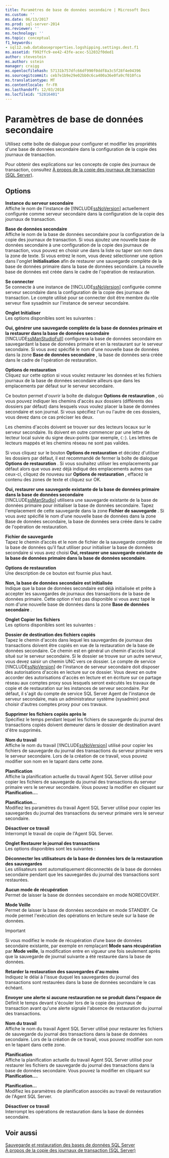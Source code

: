 ```yaml
---
title: Paramètres de base de données secondaire | Microsoft Docs
ms.custom: ''
ms.date: 06/13/2017
ms.prod: sql-server-2014
ms.reviewer: ''
ms.technology: ''
ms.topic: conceptual
f1_keywords:
- sql12.swb.databaseproperties.logshipping.settings.dest.f1
ms.assetid: f992ffc9-ee42-43fe-acec-512032f0ded1
author: stevestein
ms.author: sstein
manager: craigg
ms.openlocfilehash: 57131b757dfc66df990f0ddf8a3c5f28f4e04396
ms.sourcegitcommit: ceb7e1b9e29e02bb0c6ca400a36e0fa9cf010fca
ms.translationtype: MT
ms.contentlocale: fr-FR
ms.lasthandoff: 12/03/2018
ms.locfileid: "52816401"
---
```

# <a name="secondary-database-settings"></a>Paramètres de base de données secondaire
  Utilisez cette boîte de dialogue pour configurer et modifier les propriétés d'une base de données secondaire dans la configuration de la copie des journaux de transaction.  
  
 Pour obtenir des explications sur les concepts de copie des journaux de transaction, consultez [À propos de la copie des journaux de transaction &#40;SQL Server&#41;](../../database-engine/log-shipping/about-log-shipping-sql-server.md).  
  
## <a name="options"></a>Options  
 **Instance du serveur secondaire**  
 Affiche le nom de l'instance de [!INCLUDE[ssNoVersion](../../includes/ssnoversion-md.md)] actuellement configurée comme serveur secondaire dans la configuration de la copie des journaux de transaction.  
  
 **Base de données secondaire**  
 Affiche le nom de la base de données secondaire pour la configuration de la copie des journaux de transaction. Si vous ajoutez une nouvelle base de données secondaire à une configuration de la copie des journaux de transaction, vous pouvez en choisir une dans la liste ou taper son nom dans la zone de texte. Si vous entrez le nom, vous devez sélectionner une option dans l'onglet **Initialisation** afin de restaurer une sauvegarde complète de la base de données primaire dans la base de données secondaire. La nouvelle base de données est créée dans le cadre de l'opération de restauration.  
  
 **Se connecter**  
 Se connecte à une instance de [!INCLUDE[ssNoVersion](../../includes/ssnoversion-md.md)] configurée comme serveur secondaire dans la configuration de la copie des journaux de transaction. Le compte utilisé pour se connecter doit être membre du rôle serveur fixe sysadmin sur l'instance de serveur secondaire.  
  
 **Onglet Initialiser**  
 Les options disponibles sont les suivantes :  
  
 **Oui, générer une sauvegarde complète de la base de données primaire et la restaurer dans la base de données secondaire**  
 [!INCLUDE[ssManStudioFull](../../includes/ssmanstudiofull-md.md)] configurera la base de données secondaire en sauvegardant la base de données primaire et en la restaurant sur le serveur secondaire. Si vous avez spécifié le nom d'une nouvelle base de données dans la zone **Base de données secondaire** , la base de données sera créée dans le cadre de l'opération de restauration.  
  
 **Options de restauration**  
 Cliquez sur cette option si vous voulez restaurer les données et les fichiers journaux de la base de données secondaire ailleurs que dans les emplacements par défaut sur le serveur secondaire.  
  
 Ce bouton permet d'ouvrir la boîte de dialogue **Options de restauration** , où vous pouvez indiquer les chemins d'accès aux dossiers (différents des dossiers par défaut) dans lesquels vous voulez placer la base de données secondaire et son journal. Si vous spécifiez l'un ou l'autre de ces dossiers, vous devez dans ce cas préciser les deux.  
  
 Les chemins d'accès doivent se trouver sur des lecteurs locaux sur le serveur secondaire. Ils doivent en outre commencer par une lettre de lecteur local suivie du signe deux-points (par exemple, `C:`). Les lettres de lecteurs mappés et les chemins réseau ne sont pas valides.  
  
 Si vous cliquez sur le bouton **Options de restauration** et décidez d'utiliser les dossiers par défaut, il est recommandé de fermer la boîte de dialogue **Options de restauration** . Si vous souhaitez utiliser les emplacements par défaut alors que vous avez déjà indiqué des emplacements autres que ceux-ci, cliquez de nouveau sur **Options de restauration** , effacez le contenu des zones de texte et cliquez sur OK.  
  
 **Oui, restaurer une sauvegarde existante de la base de données primaire dans la base de données secondaire**  
 [!INCLUDE[ssManStudio](../../includes/ssmanstudio-md.md)] utilisera une sauvegarde existante de la base de données primaire pour initialiser la base de données secondaire. Tapez l'emplacement de cette sauvegarde dans la zone **Fichier de sauvegarde** . Si vous avez spécifié le nom d'une nouvelle base de données dans la zone Base de données secondaire, la base de données sera créée dans le cadre de l'opération de restauration.  
  
 **Fichier de sauvegarde**  
 Tapez le chemin d’accès et le nom de fichier de la sauvegarde complète de la base de données qu’il faut utiliser pour initialiser la base de données secondaire si vous avez choisi **Oui, restaurer une sauvegarde existante de la base de données primaire dans la base de données secondaire**.  
  
 **Options de restauration**  
 Une description de ce bouton est fournie plus haut.  
  
 **Non, la base de données secondaire est initialisée**  
 Indique que la base de données secondaire est déjà initialisée et prête à accepter les sauvegardes de journaux des transactions de la base de données primaire. Cette option n'est pas disponible si vous avez tapé le nom d'une nouvelle base de données dans la zone **Base de données secondaire** .  
  
 **Onglet Copier les fichiers**  
 Les options disponibles sont les suivantes :  
  
 **Dossier de destination des fichiers copiés**  
 Tapez le chemin d'accès dans lequel les sauvegardes de journaux des transactions doivent être copiés en vue de la restauration de la base de données secondaire. Ce chemin est en général un chemin d'accès local situé sur le serveur secondaire. Si le dossier se trouve sur un autre serveur, vous devez saisir un chemin UNC vers ce dossier. Le compte de service [!INCLUDE[ssNoVersion](../../includes/ssnoversion-md.md)] de l'instance de serveur secondaire doit disposer des autorisations d'accès en lecture sur ce dossier. Vous devez en outre accorder des autorisations d'accès en lecture et en écriture sur ce partage réseau aux comptes proxy sous lesquels seront exécutés les travaux de copie et de restauration sur les instances de serveur secondaire. Par défaut, il s'agit du compte de service SQL Server Agent de l'instance de serveur secondaire, mais un administrateur système (sysadmin) peut choisir d'autres comptes proxy pour ces travaux.  
  
 **Supprimer les fichiers copiés après le**  
 Spécifiez le temps pendant lequel les fichiers de sauvegarde du journal des transactions copiés doivent demeurer dans le dossier de destination avant d'être supprimés.  
  
 **Nom du travail**  
 Affiche le nom du travail [!INCLUDE[ssNoVersion](../../includes/ssnoversion-md.md)] utilisé pour copier les fichiers de sauvegarde du journal des transactions du serveur primaire vers le serveur secondaire. Lors de la création de ce travail, vous pouvez modifier son nom en le tapant dans cette zone.  
  
 **Planification**  
 Affiche la planification actuelle du travail Agent SQL Server utilisé pour copier les fichiers de sauvegarde du journal des transactions du serveur primaire vers le serveur secondaire. Vous pouvez la modifier en cliquant sur **Planification…**.  
  
 **Planification…**  
 Modifiez les paramètres du travail Agent SQL Server utilisé pour copier les sauvegardes du journal des transactions du serveur primaire vers le serveur secondaire.  
  
 **Désactiver ce travail**  
 Interrompt le travail de copie de l'Agent SQL Server.  
  
 **Onglet Restaurer le journal des transactions**  
 Les options disponibles sont les suivantes :  
  
 **Déconnecter les utilisateurs de la base de données lors de la restauration des sauvegardes**  
 Les utilisateurs sont automatiquement déconnectés de la base de données secondaire pendant que les sauvegardes du journal des transactions sont restaurées.  
  
 **Aucun mode de récupération**  
 Permet de laisser la base de données secondaire en mode NORECOVERY.  
  
 **Mode Veille**  
 Permet de laisser la base de données secondaire en mode STANDBY. Ce mode permet l'exécution des opérations en lecture seule sur la base de données.  
  
> [!IMPORTANT]  
>  Si vous modifiez le mode de récupération d’une base de données secondaire existante, par exemple en remplaçant **Mode sans récupération** par **Mode veille**, la modification entre en vigueur une fois seulement après que la sauvegarde de journal suivante a été restaurée dans la base de données.  
  
 **Retarder la restauration des sauvegardes d'au moins**  
 Indiquez le délai à l'issue duquel les sauvegardes du journal des transactions sont restaurées dans la base de données secondaire le cas échéant.  
  
 **Envoyer une alerte si aucune restauration ne se produit dans l'espace de**  
 Définit le temps devant s'écouler lors de la copie des journaux de transaction avant qu'une alerte signale l'absence de restauration du journal des transactions.  
  
 **Nom du travail**  
 Affiche le nom du travail Agent SQL Server utilisé pour restaurer les fichiers de sauvegarde du journal des transactions dans la base de données secondaire. Lors de la création de ce travail, vous pouvez modifier son nom en le tapant dans cette zone.  
  
 **Planification**  
 Affiche la planification actuelle du travail Agent SQL Server utilisé pour restaurer les fichiers de sauvegarde du journal des transactions dans la base de données secondaire. Vous pouvez la modifier en cliquant sur **Planification…**.  
  
 **Planification…**  
 Modifiez les paramètres de planification associés au travail de restauration de l'Agent SQL Server.  
  
 **Désactiver ce travail**  
 Interrompt les opérations de restauration dans la base de données secondaire.  
  
## <a name="see-also"></a>Voir aussi  
 [Sauvegarde et restauration des bases de données SQL Server](../backup-restore/back-up-and-restore-of-sql-server-databases.md)   
 [À propos de la copie des journaux de transaction &#40;SQL Server&#41;](../../database-engine/log-shipping/about-log-shipping-sql-server.md)  
  
  
